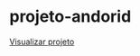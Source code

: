 # projeto-andorid

[Visualizar projeto](https://leonardodarosadornelles.github.io/projeto-andorid/)
